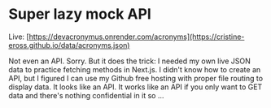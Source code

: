 # Super lazy mock API
Live: [https://devacronymus.onrender.com/acronyms](https://cristine-eross.github.io/data/acronyms.json)

Not even an API. Sorry. But it does the trick: I needed my own live JSON data to practice fetching methods in Next.js.
I didn't know how to create an API, but I figured I can use my Github free hosting with proper file routing to display data. It looks like an API. It works like an API if you only want to GET data and there's nothing confidential in it so ... 

